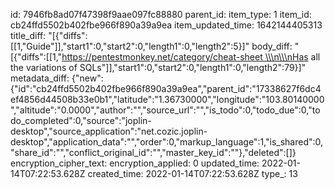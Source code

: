 id: 7946fb8ad07f47398f9aae097fc88880
parent_id: 
item_type: 1
item_id: cb24ffd5502b402fbe966f890a39a9ea
item_updated_time: 1642144405313
title_diff: "[{\"diffs\":[[1,\"Guide\"]],\"start1\":0,\"start2\":0,\"length1\":0,\"length2\":5}]"
body_diff: "[{\"diffs\":[[1,\"https://pentestmonkey.net/category/cheat-sheet \\\n\\\nHas all the variations of SQLs\"]],\"start1\":0,\"start2\":0,\"length1\":0,\"length2\":79}]"
metadata_diff: {"new":{"id":"cb24ffd5502b402fbe966f890a39a9ea","parent_id":"17338627f6dc4ef4856d44508b33e0b1","latitude":"1.36730000","longitude":"103.80140000","altitude":"0.0000","author":"","source_url":"","is_todo":0,"todo_due":0,"todo_completed":0,"source":"joplin-desktop","source_application":"net.cozic.joplin-desktop","application_data":"","order":0,"markup_language":1,"is_shared":0,"share_id":"","conflict_original_id":"","master_key_id":""},"deleted":[]}
encryption_cipher_text: 
encryption_applied: 0
updated_time: 2022-01-14T07:22:53.628Z
created_time: 2022-01-14T07:22:53.628Z
type_: 13